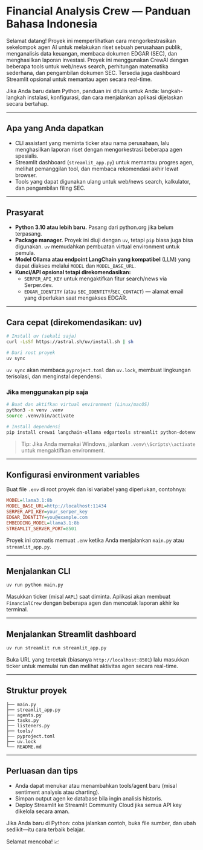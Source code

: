 # Financial Analysis Crew — Panduan Bahasa Indonesia

Selamat datang! Proyek ini memperlihatkan cara mengorkestrasikan sekelompok agen AI untuk melakukan riset sebuah perusahaan publik, menganalisis data keuangan, membaca dokumen EDGAR (SEC), dan menghasilkan laporan investasi. Proyek ini menggunakan CrewAI dengan beberapa tools untuk web/news search, perhitungan matematika sederhana, dan pengambilan dokumen SEC. Tersedia juga dashboard Streamlit opsional untuk memantau agen secara real-time.

Jika Anda baru dalam Python, panduan ini ditulis untuk Anda: langkah-langkah instalasi, konfigurasi, dan cara menjalankan aplikasi dijelaskan secara bertahap.

---

## Apa yang Anda dapatkan

- CLI assistant yang meminta ticker atau nama perusahaan, lalu menghasilkan laporan riset dengan mengorkestrasi beberapa agen spesialis.
- Streamlit dashboard (`streamlit_app.py`) untuk memantau progres agen, melihat pemanggilan tool, dan membaca rekomendasi akhir lewat browser.
- Tools yang dapat digunakan ulang untuk web/news search, kalkulator, dan pengambilan filing SEC.

---

## Prasyarat

- **Python 3.10 atau lebih baru.** Pasang dari python.org jika belum terpasang.
- **Package manager.** Proyek ini diuji dengan `uv`, tetapi `pip` biasa juga bisa digunakan. `uv` memudahkan pembuatan virtual environment untuk pemula.
- **Model Ollama atau endpoint LangChain yang kompatibel** (LLM) yang dapat diakses melalui `MODEL` dan `MODEL_BASE_URL`.
- **Kunci/API opsional tetapi direkomendasikan:**
  - `SERPER_API_KEY` untuk mengaktifkan fitur search/news via Serper.dev.
  - `EDGAR_IDENTITY` (atau `SEC_IDENTITY`/`SEC_CONTACT`) — alamat email yang diperlukan saat mengakses EDGAR.

---

## Cara cepat (direkomendasikan: uv)

```bash
# Install uv (sekali saja)
curl -LsSf https://astral.sh/uv/install.sh | sh

# Dari root proyek
uv sync
```

`uv sync` akan membaca `pyproject.toml` dan `uv.lock`, membuat lingkungan terisolasi, dan menginstal dependensi.

### Jika menggunakan pip saja

```bash
# Buat dan aktifkan virtual environment (Linux/macOS)
python3 -m venv .venv
source .venv/bin/activate

# Install dependensi
pip install crewai langchain-ollama edgartools streamlit python-dotenv requests
```

> Tip: Jika Anda memakai Windows, jalankan `.venv\\Scripts\\activate` untuk mengaktifkan environment.

---

## Konfigurasi environment variables

Buat file `.env` di root proyek dan isi variabel yang diperlukan, contohnya:

```ini
MODEL=llama3.1:8b
MODEL_BASE_URL=http://localhost:11434
SERPER_API_KEY=your_serper_key
EDGAR_IDENTITY=you@example.com
EMBEDDING_MODEL=llama3.1:8b
STREAMLIT_SERVER_PORT=8501
```

Proyek ini otomatis memuat `.env` ketika Anda menjalankan `main.py` atau `streamlit_app.py`.

---

## Menjalankan CLI

```bash
uv run python main.py
```

Masukkan ticker (misal `AAPL`) saat diminta. Aplikasi akan membuat `FinancialCrew` dengan beberapa agen dan mencetak laporan akhir ke terminal.

---

## Menjalankan Streamlit dashboard

```bash
uv run streamlit run streamlit_app.py
```

Buka URL yang tercetak (biasanya `http://localhost:8501`) lalu masukkan ticker untuk memulai run dan melihat aktivitas agen secara real-time.

---

## Struktur proyek

```
├── main.py
├── streamlit_app.py
├── agents.py
├── tasks.py
├── listeners.py
├── tools/
├── pyproject.toml
├── uv.lock
└── README.md
```

---

## Perluasan dan tips

- Anda dapat menukar atau menambahkan tools/agent baru (misal sentiment analysis atau charting).
- Simpan output agen ke database bila ingin analisis historis.
- Deploy Streamlit ke Streamlit Community Cloud jika semua API key dikelola secara aman.

Jika Anda baru di Python: coba jalankan contoh, buka file sumber, dan ubah sedikit—itu cara terbaik belajar.

Selamat mencoba! 📈
